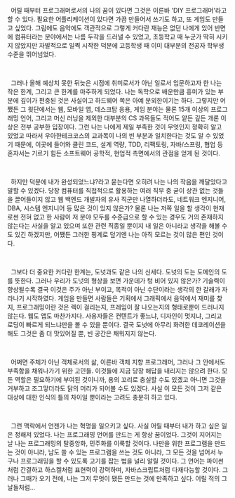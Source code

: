 &nbsp;&nbsp;어릴 때부터 프로그래머로서의 나의 꿈이 있다면 그것은 이른바 'DIY 프로그래머'라고 할 수 있다. 필요한 어플리케이션이 있다면 가끔 만들어서 쓰기도 하고, 또 게임도 만들고 싶었다. 그림에도 음악에도 객관적으로 그렇게 커다란 재능은 없던 나에게 있어 반면에 컴퓨터라는 분야에서는 나름 두각을 드러낼 수 있었고, 초등학교 때 누군가 딱히 시키지 않았지만 자발적으로 일찍 시작한 덕분에 고등학생 때 이미 대부분의 전공자 학부생 수준을 뛰어넘었다. 

<br>

&nbsp;&nbsp;그러나 올해 예상치 못한 뒤늦은 시점에 취미로서가 아닌 일로서 입문하고자 한 나는 작은 한계, 그리고 큰 한계를 마주하게 되었다. 나는 독학으로 배운만큼 흥미가 있는 부분에 깊이가 편중된 것은 사실이고 하드웨어 쪽은 아예 문외한이기는 하다. 그렇지만 어쨌든 그 윗단에서는 웹, 모바일 앱, 데스크탑 응용, 게임 분야는 물론 15개 이상의 프로그래밍 언어, 그리고 머신 러닝을 제외한 대부분의 CS 과목들도 적어도 얕든 깊든 개론 이상은 전부 공부한 입장이다. 그런 나는 나에게 제일 부족한 것이 무엇인지 정확히 알고 있었고 따라서 우아한테크코스의 교과목이 나의 빈 부분과 일치한다는 것도 알 수 있었기 때문에, 이곳에 들어와 클린 코드, 설계 역량, TDD, 리팩토링, 자바/스프링, 협업 등 혼자서는 기르기 힘든 소프트웨어 공학적, 현업적 측면에서의 관점을 얻게 된 것이다.

<br>

&nbsp;&nbsp;하지만 덕분에 내가 완성되었느냐?라고 묻는다면 오히려 나는 나의 작음을 깨달았다고 말할 수 있겠다. 당장 컴퓨터를 직접적으로 활용하는 여러 직무 중 굳이 상관 없는 것들을 끌어들이지 않고 웹 백엔드 개발자의 유사 직군만 나열하더라도, 네트워크 엔지니어, DBA, 시스템 엔지니어 등 많은 것이 있지 않은가? 물론 나는 저쪽 일을 할 생각이 현재로썬 전혀 없고 한 사람이 저 분야 모두를 수준급으로 할 수 있는 경우도 거의 존재하지 않는다는 사실을 알고 있으며 또한 관련 직종일 뿐이지 내 일은 아니라고 생각을 해볼 수도 있긴 하겠지만, 어쨌든 그러한 핑계로 덮기엔 나는 아직 모르는 것이 많은 편인 것이다.

<br>

&nbsp;&nbsp;그보다 더 중요한 커다란 한계는, 도넛과도 같은 나의 신세다. 도넛의 도는 도메인의 도를 뜻한다. 그러나 우리가 도넛의 형상을 보면 가운데가 텅 비어 있지 않은가? 기술력이 향상될수록 결국 이것은 주가 아닌 부이고, 목적이 아닌 수단이라는 생각의 한 갈래가 자라나기 시작하였다. 게임을 만들면 사람들은 기획에서 그래픽에서 음악에서 재미를 찾지, 프로그래밍이란 것은 렉이 걸리는지, 프레임이 잘 나오는지의 형태로뿐이 드러나지 않는다. 웹도 앱도 마찬가지다. 사용자들은 컨텐트가 좋느냐, 디자인이 멋지냐, 그리고 로딩이 빠르게 되느냐만을 볼 수 있을 뿐이다. 결국 도넛에 아무리 화려한 데코레이션을 해도 그것은 좀 더 맛있어질 뿐, 빈 공간은 채워지지 않는다.

<br>

&nbsp;&nbsp;어쩌면 주체가 아닌 객체로서의 삶, 이른바 객체 지향 프로그래머, 그러나 그 안에서도 부족함을 채워나가기 위한 고민들. 이것들에 지금 당장 해답을 내리지는 않으려 한다. 모든 역할은 필요하기에 부여된 것이니까, 용의 꼬리로 충실할 수도 있겠고 아니면 그것을 거부하고 조그맣더라도 닭의 머리가 되어볼 수도 있겠다. 사실 이 모든 것이 그저 같은 대상에 대한 인식의 틀의 차이일 뿐이라는 고려도 충분히 하고 있다.

<br>

&nbsp;&nbsp;그런 맥락에서 언젠가 나는 혁명을 일으키고 싶다. 사실 어릴 때부터 내가 하고 싶은 일은 정해져 있었다. 나는 프로그래밍 언어를 만드는 게 항상 꿈이었다. 그것이 지어지는 날 나는 프로그래밍의 탈중앙화, 민주화를 이룩할 것이다. 나만을 위한 프로그램을 만드는 것이 아니라, 남도 쓸 수 있는 프로그램을 쓰는 것도 아니라, 그 모든 것을 넘어서 누구나 프로그래밍을 할 수 있도록 고기를 잡는 법을 널리 알릴 것이다. 그 언어는 파이썬처럼 간결하고 하스켈처럼 표현력이 강력하며, 자바스크립트처럼 다재다능할 것이다. 그러나 그때가 오기 전에, 나는 그저 무엇이 됐든 만드는 것에 만족하고 싶다. 어릴 적의 그 날들처럼...
